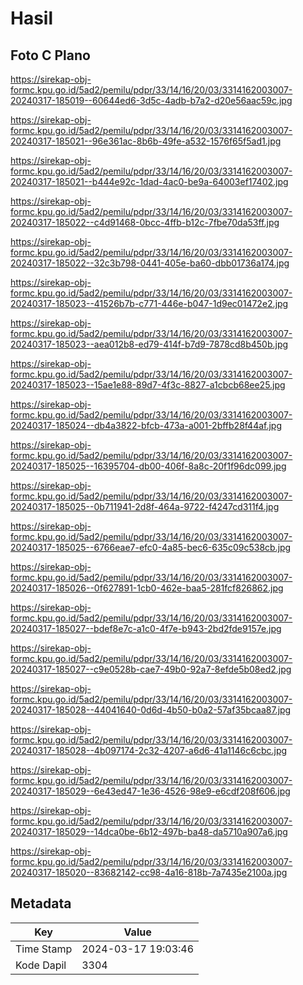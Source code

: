 # Hasil

## Foto C Plano

https://sirekap-obj-formc.kpu.go.id/5ad2/pemilu/pdpr/33/14/16/20/03/3314162003007-20240317-185019--60644ed6-3d5c-4adb-b7a2-d20e56aac59c.jpg

https://sirekap-obj-formc.kpu.go.id/5ad2/pemilu/pdpr/33/14/16/20/03/3314162003007-20240317-185021--96e361ac-8b6b-49fe-a532-1576f65f5ad1.jpg

https://sirekap-obj-formc.kpu.go.id/5ad2/pemilu/pdpr/33/14/16/20/03/3314162003007-20240317-185021--b444e92c-1dad-4ac0-be9a-64003ef17402.jpg

https://sirekap-obj-formc.kpu.go.id/5ad2/pemilu/pdpr/33/14/16/20/03/3314162003007-20240317-185022--c4d91468-0bcc-4ffb-b12c-7fbe70da53ff.jpg

https://sirekap-obj-formc.kpu.go.id/5ad2/pemilu/pdpr/33/14/16/20/03/3314162003007-20240317-185022--32c3b798-0441-405e-ba60-dbb01736a174.jpg

https://sirekap-obj-formc.kpu.go.id/5ad2/pemilu/pdpr/33/14/16/20/03/3314162003007-20240317-185023--41526b7b-c771-446e-b047-1d9ec01472e2.jpg

https://sirekap-obj-formc.kpu.go.id/5ad2/pemilu/pdpr/33/14/16/20/03/3314162003007-20240317-185023--aea012b8-ed79-414f-b7d9-7878cd8b450b.jpg

https://sirekap-obj-formc.kpu.go.id/5ad2/pemilu/pdpr/33/14/16/20/03/3314162003007-20240317-185023--15ae1e88-89d7-4f3c-8827-a1cbcb68ee25.jpg

https://sirekap-obj-formc.kpu.go.id/5ad2/pemilu/pdpr/33/14/16/20/03/3314162003007-20240317-185024--db4a3822-bfcb-473a-a001-2bffb28f44af.jpg

https://sirekap-obj-formc.kpu.go.id/5ad2/pemilu/pdpr/33/14/16/20/03/3314162003007-20240317-185025--16395704-db00-406f-8a8c-20f1f96dc099.jpg

https://sirekap-obj-formc.kpu.go.id/5ad2/pemilu/pdpr/33/14/16/20/03/3314162003007-20240317-185025--0b711941-2d8f-464a-9722-f4247cd311f4.jpg

https://sirekap-obj-formc.kpu.go.id/5ad2/pemilu/pdpr/33/14/16/20/03/3314162003007-20240317-185025--6766eae7-efc0-4a85-bec6-635c09c538cb.jpg

https://sirekap-obj-formc.kpu.go.id/5ad2/pemilu/pdpr/33/14/16/20/03/3314162003007-20240317-185026--0f627891-1cb0-462e-baa5-281fcf826862.jpg

https://sirekap-obj-formc.kpu.go.id/5ad2/pemilu/pdpr/33/14/16/20/03/3314162003007-20240317-185027--bdef8e7c-a1c0-4f7e-b943-2bd2fde9157e.jpg

https://sirekap-obj-formc.kpu.go.id/5ad2/pemilu/pdpr/33/14/16/20/03/3314162003007-20240317-185027--c9e0528b-cae7-49b0-92a7-8efde5b08ed2.jpg

https://sirekap-obj-formc.kpu.go.id/5ad2/pemilu/pdpr/33/14/16/20/03/3314162003007-20240317-185028--44041640-0d6d-4b50-b0a2-57af35bcaa87.jpg

https://sirekap-obj-formc.kpu.go.id/5ad2/pemilu/pdpr/33/14/16/20/03/3314162003007-20240317-185028--4b097174-2c32-4207-a6d6-41a1146c6cbc.jpg

https://sirekap-obj-formc.kpu.go.id/5ad2/pemilu/pdpr/33/14/16/20/03/3314162003007-20240317-185029--6e43ed47-1e36-4526-98e9-e6cdf208f606.jpg

https://sirekap-obj-formc.kpu.go.id/5ad2/pemilu/pdpr/33/14/16/20/03/3314162003007-20240317-185029--14dca0be-6b12-497b-ba48-da5710a907a6.jpg

https://sirekap-obj-formc.kpu.go.id/5ad2/pemilu/pdpr/33/14/16/20/03/3314162003007-20240317-185020--83682142-cc98-4a16-818b-7a7435e2100a.jpg


## Metadata

| Key        | Value               |
| ---------- | ------------------- |
| Time Stamp | 2024-03-17 19:03:46 |
| Kode Dapil | 3304                |



